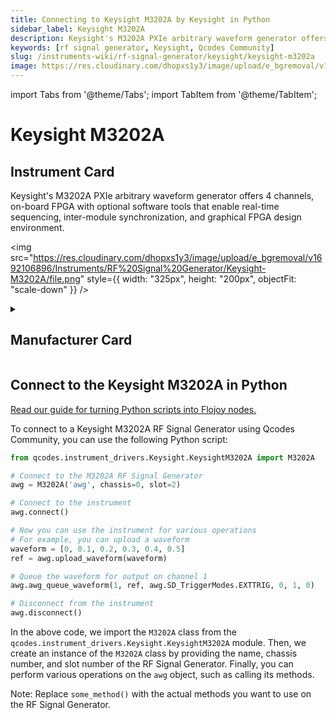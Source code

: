 ```yaml
---
title: Connecting to Keysight M3202A by Keysight in Python
sidebar_label: Keysight M3202A
description: Keysight's M3202A PXIe arbitrary waveform generator offers 4 channels, on-board FPGA with optional software tools that enable real-time sequencing, inter-module synchronization, and graphical FPGA design environment.
keywords: [rf signal generator, Keysight, Qcodes Community]
slug: /instruments-wiki/rf-signal-generator/keysight/keysight-m3202a
image: https://res.cloudinary.com/dhopxs1y3/image/upload/e_bgremoval/v1692106896/Instruments/RF%20Signal%20Generator/Keysight-M3202A/file.png
---
```


import Tabs from '@theme/Tabs';
import TabItem from '@theme/TabItem';

# Keysight M3202A

## Instrument Card

<div className="flex">

<div>

Keysight's M3202A PXIe arbitrary waveform generator offers 4 channels, on-board FPGA with optional software tools that enable real-time sequencing, inter-module synchronization, and graphical FPGA design environment.

</div>

<img src="https://res.cloudinary.com/dhopxs1y3/image/upload/e_bgremoval/v1692106896/Instruments/RF%20Signal%20Generator/Keysight-M3202A/file.png" style={{ width: "325px", height: "200px", objectFit: "scale-down" }} />

</div>

<details>
<summary><h2>Manufacturer Card</h2></summary>

<img src="https://res.cloudinary.com/dhopxs1y3/image/upload/e_bgremoval/v1692125973/Instruments/Vendor%20Logos/Keysight.png" style={{ width: "100%", height: "170px",objectFit: "scale-down" }} />

Keysight Technologies, or Keysight, is an American company that manufactures electronics test and measurement equipment and software. <a href="https://www.keysight.com/us/en/home.html">Website</a>.

<ul>
  <li>Headquarters: USA</li>
  <li>Yearly Revenue (millions, USD): 5420.0</li>
</ul>
</details>

## Connect to the Keysight M3202A in Python

[Read our guide for turning Python scripts into Flojoy nodes.](https://docs.flojoy.ai/custom-nodes/creating-custom-node/)
<Tabs>
<TabItem value="Qcodes Community" label="Qcodes Community">

To connect to a Keysight M3202A RF Signal Generator using Qcodes Community, you can use the following Python script:

```python
from qcodes.instrument_drivers.Keysight.KeysightM3202A import M3202A

# Connect to the M3202A RF Signal Generator
awg = M3202A('awg', chassis=0, slot=2)

# Connect to the instrument
awg.connect()

# Now you can use the instrument for various operations
# For example, you can upload a waveform
waveform = [0, 0.1, 0.2, 0.3, 0.4, 0.5]
ref = awg.upload_waveform(waveform)

# Queue the waveform for output on channel 1
awg.awg_queue_waveform(1, ref, awg.SD_TriggerModes.EXTTRIG, 0, 1, 0)

# Disconnect from the instrument
awg.disconnect()
```

In the above code, we import the `M3202A` class from the `qcodes.instrument_drivers.Keysight.KeysightM3202A` module. Then, we create an instance of the `M3202A` class by providing the name, chassis number, and slot number of the RF Signal Generator. Finally, you can perform various operations on the `awg` object, such as calling its methods.

Note: Replace `some_method()` with the actual methods you want to use on the RF Signal Generator.

</TabItem>
</Tabs>